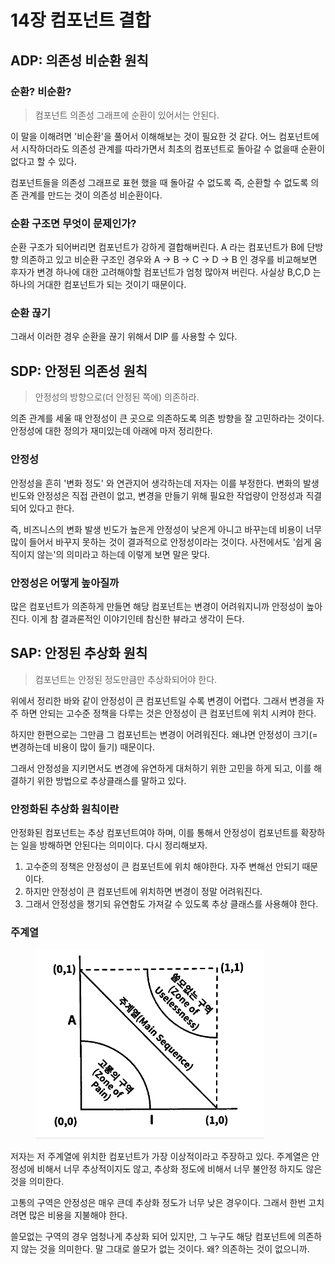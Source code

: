 # 14장 컴포넌트 결합

## ADP: 의존성 비순환 원칙

### 순환? 비순환?

> 컴포넌트 의존성 그래프에 순환이 있어서는 안된다.

이 말을 이해려면 '비순환'을 풀어서 이해해보는 것이 필요한 것 같다. 어느 컴포넌트에서 시작하더라도 의존성 관계를 따라가면서 최초의 컴포넌트로 돌아갈 수 없을때 순환이 없다고 할 수 있다.

컴포넌트들을 의존성 그래프로 표현 했을 때 돌아갈 수 없도록 즉, 순환할 수 없도록 의존 관계를 만드는 것이 의존성 비순환이다.



### 순환 구조면 무엇이 문제인가?

순환 구조가 되어버리면 컴포넌트가 강하게 결합해버린다. A 라는 컴포넌트가 B에 단방향 의존하고 있고 비순환 구조인 경우와 A -> B -> C -> D -> B 인 경우를 비교해보면 후자가 변경 하나에 대한 고려해야할 컴포넌트가 엄청 많아져 버린다. 사실상 B,C,D 는 하나의 거대한 컴포넌트가 되는 것이기 때문이다.



### 순환 끊기

그래서 이러한 경우 순환을 끊기 위해서 DIP 를 사용할 수 있다.



## SDP: 안정된 의존성 원칙

> 안정성의 방향으로(더 안정된 쪽에) 의존하라.

의존 관계를 세울 때 안정성이 큰 곳으로 의존하도록 의존 방향을 잘 고민하라는 것이다. 안정성에 대한 정의가 재미있는데 아래에 마저 정리한다.



### 안정성

안정성을 흔히 '변화 정도' 와 연관지어 생각하는데 저자는 이를 부정한다. 변화의 발생 빈도와 안정성은 직접 관련이 없고, 변경을 만들기 위해 필요한 작업량이 안정성과 직결되어 있다고 한다.

즉, 비즈니스의 변화 발생 빈도가 높은게 안정성이 낮은게 아니고 바꾸는데 비용이 너무 많이 들어서 바꾸지 못하는 것이 결과적으로 안정성이라는 것이다. 사전에서도 '쉽게 움직이지 않는'의 의미라고 하는데 이렇게 보면 말은 맞다.



### 안정성은 어떻게 높아질까

많은 컴포넌트가 의존하게 만들면 해당 컴포넌트는 변경이 어려워지니까 안정성이 높아진다. 이게 참 결과론적인 이야기인테 참신한 뷰라고 생각이 든다.



## SAP: 안정된 추상화 원칙

> 컴포넌트는 안정된 정도만큼만 추상화되어야 한다.

위에서 정리한 바와 같이 안정성이 큰 컴포넌트일 수록 변경이 어렵다. 그래서 변경을 자주 하면 안되는 고수준 정책을 다루는 것은 안정성이 큰 컴포넌트에 위치 시켜야 한다.

하지만 한편으로는 그만큼 그 컴포넌트는 변경이 어려워진다. 왜냐면 안정성이 크기(=변경하는데 비용이 많이 들기) 때문이다.

그래서 안정성을 지키면서도 변경에 유연하게 대처하기 위한 고민을 하게 되고, 이를 해결하기 위한 방법으로 추상클래스를 말하고 있다.



### 안정화된 추상화 원칙이란

안정화된 컴포넌트는 추상 컴포넌트여야 하며, 이를 통해서 안정성이 컴포넌트를 확장하는 일을 방해하면 안된다는 의미이다. 다시 정리해보자.

1. 고수준의 정책은 안정성이 큰 컴포넌트에 위치 해야한다. 자주 변해선 안되기 때문이다.
2. 하지만 안정성이 큰 컴포넌트에 위치하면 변경이 정말 어려워진다.
3. 그래서 안정성을 챙기되 유연함도 가져갈 수 있도록 추상 클래스를 사용해야 한다.



### 주계열

<figure><img src="../../../.gitbook/assets/image.png" alt=""><figcaption></figcaption></figure>

저자는 저 주계열에 위치한 컴포넌트가 가장 이상적이라고 주장하고 있다. 주계열은 안정성에 비해서 너무 추상적이지도 않고, 추상화 정도에 비해서 너무 불안정 하지도 않은 것을 의미한다.



고통의 구역은 안정성은 매우 큰데 추상화 정도가 너무 낮은 경우이다. 그래서 한번 고치려면 많은 비용을 지불해야 한다.



쓸모없는 구역의 경우 엄청나게 추상화 되어 있지만, 그 누구도 해당 컴포넌트에 의존하지 않는 것을 의미한다. 말 그대로 쓸모가 없는 것이다. 왜? 의존하는 것이 없으니까.
